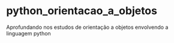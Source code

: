 # python_orientacao_a_objetos
Aprofundando nos estudos de orientação a objetos envolvendo a linguagem python
